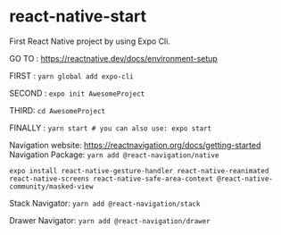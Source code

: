# react-native-start
First React Native project by using Expo Cli. 


GO TO : https://reactnative.dev/docs/environment-setup

FIRST : `yarn global add expo-cli`

SECOND : `expo init AwesomeProject`

THIRD: `cd AwesomeProject`

FINALLY : `yarn start # you can also use: expo start`

Navigation website: https://reactnavigation.org/docs/getting-started
Navigation Package: `yarn add @react-navigation/native`

`expo install react-native-gesture-handler react-native-reanimated react-native-screens react-native-safe-area-context @react-native-community/masked-view`

Stack Navigator: `yarn add @react-navigation/stack`

Drawer Navigator: `yarn add @react-navigation/drawer`
